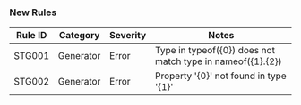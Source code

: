 ### New Rules

 Rule ID | Category  | Severity | Notes                                                      
---------|-----------|----------|------------------------------------------------------------ 
 STG001  | Generator | Error    | Type in typeof({0}) does not match type in nameof({1}.{2}) 
 STG002  | Generator | Error    | Property '{0}' not found in type '{1}'                     
